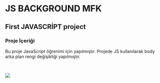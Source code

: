 <h1 align-center>JS BACKGROUND MFK</h2>
<h2 align-center >First JAVASCRİPT project</h2>
<h3>Proje İçeriği</h3>

<p> Bu proje JavaScript öğrenimi için yapılmıştır.
Projede JS kullanılarak body arka plan rengi değişikliği yapılmıştır.</p>
<br/>

![](https://github.com/MFKORKMAZ42/arkaplan/blob/master/arkapgif.gif)
<br/>
 <br/>

